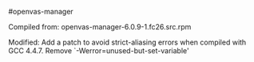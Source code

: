 #openvas-manager

Compiled from: openvas-manager-6.0.9-1.fc26.src.rpm

Modified: Add a patch to avoid strict-aliasing errors when compiled with GCC 4.4.7. Remove `-Werror=unused-but-set-variable'
